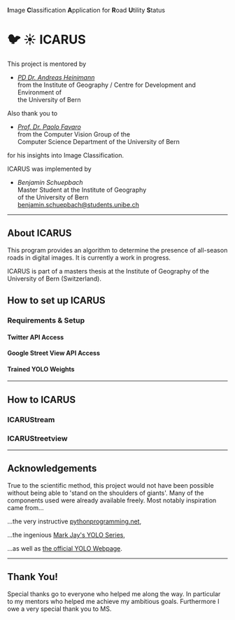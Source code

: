 **I**mage **C**lassification **A**pplication for **R**oad **U**tility **S**tatus  

# :bird: :sunny: ICARUS  



This project is mentored by



+ [_PD Dr. Andreas Heinimann_](http://www.geography.unibe.ch/ueber_uns/personen/pd_dr_heinimann_andreas/index_ger.html)  
   from the Institute of Geography / Centre for Development and Environment of  
   the University of Bern  


Also thank you to


+ [_Prof. Dr. Paolo Favaro_](http://www.inf.unibe.ch/about_us/people/prof_dr_favaro_paolo/index_eng.html)  
   from the Computer Vision Group of the  
   Computer Science Department of the University of Bern  

for his insights into Image Classification.


ICARUS was implemented by


+ _Benjamin Schuepbach_  
   Master Student at the Institute of Geography  
   of the University of Bern  
   benjamin.schuepbach@students.unibe.ch  


----


## About ICARUS 
This program provides an algorithm to determine the presence
of all-season roads in digital images. It is currently a work in progress.

ICARUS is part of a masters thesis at the Institute of Geography of the
University of Bern (Switzerland). 

## How to set up ICARUS
### Requirements & Setup
#### Twitter API Access
#### Google Street View API Access
#### Trained YOLO Weights

---


## How to ICARUS

### ICARUStream

### ICARUStreetview


----


## Acknowledgements

True to the scientific method, this project would not have been possible without being able to
'stand on the shoulders of giants'. Many of the components used were already available freely.
Most notably inspiration came from...


   ...the very instructive [pythonprogramming.net](https://pythonprogramming.net/machine-learning-tutorial-python-introduction/), 
   
   ...the ingenious [Mark Jay's YOLO Series](https://github.com/markjay4k/YOLO-series),
   
   ...as well as [the official YOLO Webpage](https://pjreddie.com/darknet/yolo/).


----


## Thank You!
Special thanks go to everyone who helped me along the way. In particular to my mentors who helped
me achieve my ambitious goals. Furthermore I owe a very special thank you to MS.
